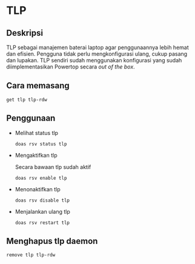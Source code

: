 # TLP

## Deskripsi

TLP sebagai manajemen baterai laptop agar penggunaannya lebih hemat dan efisien. Pengguna tidak perlu mengkonfigurasi ulang, cukup pasang dan lupakan. TLP sendiri sudah menggunakan konfigurasi yang sudah diimplementasikan Powertop secara _out of the box_.

## Cara memasang

```
get tlp tlp-rdw
```

## Penggunaan

- Melihat status tlp

    ```
    doas rsv status tlp
    ```

- Mengaktifkan tlp

    Secara bawaan tlp sudah aktif

    ```
    doas rsv enable tlp
    ```

- Menonaktifkan tlp

    ```
    doas rsv disable tlp
    ```

- Menjalankan ulang tlp

    ```
    doas rsv restart tlp
    ```

## Menghapus tlp daemon

```
remove tlp tlp-rdw
```

